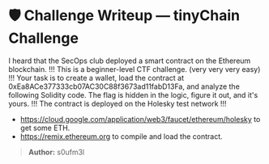 # 🛡️ Challenge Writeup — tinyChain Challenge

I heard that the SecOps club deployed a smart contract on the Ethereum blockchain.
!!! This is a beginner-level CTF challenge. (very very very easy) !!!
Your task is to create a wallet, load the contract at 0xEa8ACe377333cb07AC30C88f3673ad11fabD13Fa, and analyze the following Solidity code. The flag is hidden in the logic, figure it out, and it's yours.
!!! The contract is deployed on the Holesky test network !!!
- https://cloud.google.com/application/web3/faucet/ethereum/holesky to get some ETH.
- https://remix.ethereum.org to compile and load the contract.

> **Author:** s0ufm3l